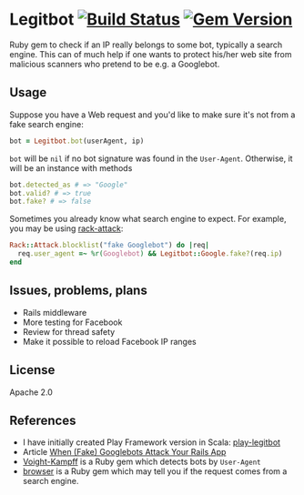 # Legitbot [![Build Status](https://secure.travis-ci.org/alaz/legitbot.png?branch=master)](http://travis-ci.org/alaz/legitbot) [![Gem Version](https://badge.fury.io/rb/legitbot.svg)](https://badge.fury.io/rb/legitbot)

Ruby gem to check if an IP really belongs to some bot, typically a search
engine. This can of much help if one wants to protect his/her web site from
malicious scanners who pretend to be e.g. a Googlebot.

## Usage

Suppose you have a Web request and you'd like to make sure it's not from a fake
search engine:

```ruby
bot = Legitbot.bot(userAgent, ip)
```

`bot` will be `nil` if no bot signature was found in the `User-Agent`. Otherwise,
it will be an instance with methods

```ruby
bot.detected_as # => "Google"
bot.valid? # => true
bot.fake? # => false
```

Sometimes you already know what search engine to expect. For example, you may
be using [rack-attack](https://github.com/kickstarter/rack-attack):

```ruby
Rack::Attack.blocklist("fake Googlebot") do |req|
  req.user_agent =~ %r(Googlebot) && Legitbot::Google.fake?(req.ip)
end
```

## Issues, problems, plans

* Rails middleware
* More testing for Facebook
* Review for thread safety
* Make it possible to reload Facebook IP ranges

## License

Apache 2.0

## References

* I have initially created Play Framework version in Scala: [play-legitbot](https://github.com/osinka/play-legitbot)
* Article [When (Fake) Googlebots Attack Your Rails App](http://jessewolgamott.com/blog/2015/11/17/when-fake-googlebots-attack-your-rails-app/)
* [Voight-Kampff](https://github.com/biola/Voight-Kampff) is a Ruby gem which
  detects bots by `User-Agent`
* [browser](https://github.com/fnando/browser) is a Ruby gem which may tell
  you if the request comes from a search engine.
